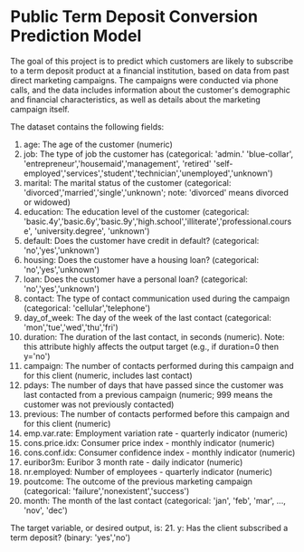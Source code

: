 # Public Term Deposit Conversion Prediction Model
The goal of this project is to predict which customers are likely to subscribe to a term deposit product at a financial institution, based on data from past direct marketing campaigns. The campaigns were conducted via phone calls, and the data includes information about the customer's demographic and financial characteristics, as well as details about the marketing campaign itself.

The dataset contains the following fields:


1. age: The age of the customer (numeric)
2. job: The type of job the customer has (categorical: 'admin.' 'blue-collar', 'entrepreneur','housemaid','management', 'retired' 'self-employed','services','student','technician','unemployed','unknown')
3. marital: The marital status of the customer (categorical: 'divorced','married','single','unknown'; note: 'divorced' means divorced or widowed)
4. education: The education level of the customer (categorical: 'basic.4y','basic.6y','basic.9y','high.school','illiterate','professional.course', 'university.degree', 'unknown')
5. default: Does the customer have credit in default? (categorical: 'no','yes','unknown')
6. housing: Does the customer have a housing loan? (categorical: 'no','yes','unknown')
7. loan: Does the customer have a personal loan? (categorical: 'no','yes','unknown')
8. contact: The type of contact communication used during the campaign (categorical: 'cellular','telephone')
9. day_of_week: The day of the week of the last contact (categorical: 'mon','tue','wed','thu','fri')
10. duration: The duration of the last contact, in seconds (numeric). Note: this attribute highly affects the output target (e.g., if duration=0 then y='no')
11. campaign: The number of contacts performed during this campaign and for this client (numeric, includes last contact)
12. pdays: The number of days that have passed since the customer was last contacted from a previous campaign (numeric; 999 means the customer was not previously contacted)
13. previous: The number of contacts performed before this campaign and for this client (numeric)
14. emp.var.rate: Employment variation rate - quarterly indicator (numeric)
15. cons.price.idx: Consumer price index - monthly indicator (numeric)
16. cons.conf.idx: Consumer confidence index - monthly indicator (numeric)
17. euribor3m: Euribor 3 month rate - daily indicator (numeric)
18. nr.employed: Number of employees - quarterly indicator (numeric)
19. poutcome: The outcome of the previous marketing campaign (categorical: 'failure','nonexistent','success')
20. month: The month of the last contact (categorical: 'jan', 'feb', 'mar', ..., 'nov', 'dec')

The target variable, or desired output, is:
21. y: Has the client subscribed a term deposit? (binary: 'yes','no')





